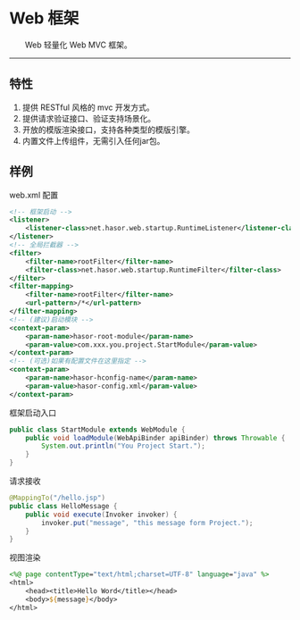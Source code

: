 # Web 框架

&emsp;&emsp;Web 轻量化 Web MVC 框架。

----------
## 特性
01. 提供 RESTful 风格的 mvc 开发方式。
02. 提供请求验证接口、验证支持场景化。
03. 开放的模版渲染接口，支持各种类型的模版引擎。
04. 内置文件上传组件，无需引入任何jar包。

## 样例

web.xml 配置
```xml
<!-- 框架启动 -->
<listener>
    <listener-class>net.hasor.web.startup.RuntimeListener</listener-class>
</listener>
<!-- 全局拦截器 -->
<filter>
    <filter-name>rootFilter</filter-name>
    <filter-class>net.hasor.web.startup.RuntimeFilter</filter-class>
</filter>
<filter-mapping>
    <filter-name>rootFilter</filter-name>
    <url-pattern>/*</url-pattern>
</filter-mapping>
<!-- (建议)启动模块 -->
<context-param>
    <param-name>hasor-root-module</param-name>
    <param-value>com.xxx.you.project.StartModule</param-value>
</context-param>
<!-- (可选)如果有配置文件在这里指定 -->
<context-param>
    <param-name>hasor-hconfig-name</param-name>
    <param-value>hasor-config.xml</param-value>
</context-param>
```

框架启动入口
```java
public class StartModule extends WebModule {
    public void loadModule(WebApiBinder apiBinder) throws Throwable {
        System.out.println("You Project Start.");
    }
}
```

请求接收
```java
@MappingTo("/hello.jsp")
public class HelloMessage {
    public void execute(Invoker invoker) {
        invoker.put("message", "this message form Project.");
    }
}
```

视图渲染
```jsp
<%@ page contentType="text/html;charset=UTF-8" language="java" %>
<html>
    <head><title>Hello Word</title></head>
    <body>${message}</body>
</html>
```
